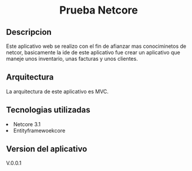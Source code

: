 <h1 align="center"> Prueba Netcore </h1>

<h2 align="left"> Descripcion</h2>
<p>
Este aplicativo web se realizo con el fin de afianzar mas conociminetos de netcor, basicamente la ide de este aplicativo fue crear un aplicativo que maneje unos inventario, unas facturas y unos clientes.

</p>
<h2 align="left"> Arquitectura</h2>
<p>
La arquitectura de este aplicativo es MVC.
</p>
<h2 align="left"> Tecnologias utilizadas</h2>
<p>
    <li>Netcore 3.1</li>
    <li>Entityframewoekcore</li>

</p>
<h2 align="left"> Version del aplicativo</h2>
<p> V.0.0.1</p>